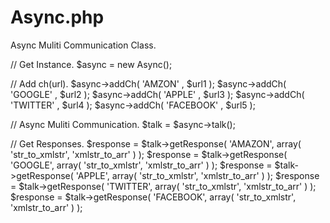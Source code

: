 # Async.php
Async Muliti Communication Class.

// Get Instance.
$async		    = new Async();

// Add ch(url).
$async->addCh( 'AMZON' ,    $url1 );
$async->addCh( 'GOOGLE' ,   $url2 );
$async->addCh( 'APPLE' ,    $url3 );
$async->addCh( 'TWITTER' ,  $url4 );
$async->addCh( 'FACEBOOK' , $url5 );

// Async Muliti Communication.
$talk		    = $async->talk();

// Get Responses.
$response	  = $talk->getResponse( 'AMAZON', array( 'str_to_xmlstr', 'xmlstr_to_arr' ) );
$response	  = $talk->getResponse( 'GOOGLE', array( 'str_to_xmlstr', 'xmlstr_to_arr' ) );
$response	  = $talk->getResponse( 'APPLE', array( 'str_to_xmlstr', 'xmlstr_to_arr' ) );
$response	  = $talk->getResponse( 'TWITTER', array( 'str_to_xmlstr', 'xmlstr_to_arr' ) );
$response	  = $talk->getResponse( 'FACEBOOK', array( 'str_to_xmlstr', 'xmlstr_to_arr' ) );
